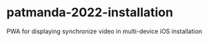 # patmanda-2022-installation
PWA for displaying synchronize video in multi-device iOS installation 

